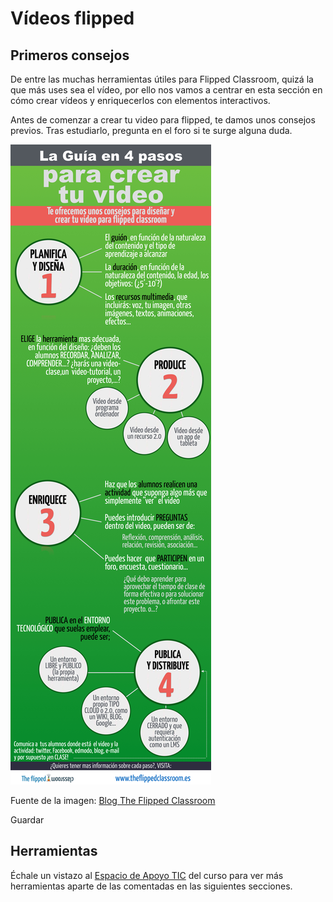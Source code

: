 # Vídeos flipped

## Primeros consejos

De entre las muchas herramientas útiles para Flipped Classroom, quizá la que más uses sea el vídeo, por ello nos vamos a centrar en esta sección en cómo crear vídeos y enriquecerlos con elementos interactivos.

Antes de comenzar a crear tu video para flipped, te damos unos consejos previos. Tras estudiarlo, pregunta en el foro si te surge alguna duda.


![](img/video.001.jpg)


Fuente de la imagen: [Blog The Flipped Classroom](http://www.theflippedclassroom.es/4-recomendaciones-para-que-produzcas-tu-primer-video-flipped/)

Guardar

## Herramientas

Échale un vistazo al [Espacio de Apoyo TIC](http://formacion.educalab.es/mod/book/view.php?id=18530) del curso para ver más herramientas aparte de las comentadas en las siguientes secciones.